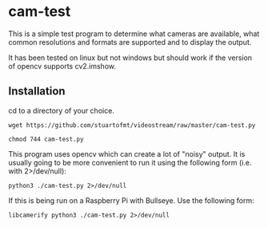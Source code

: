 # cam-test

This is a simple test program to determine what cameras are available, what common resolutions and formats are supported and to display the output.

It has been tested on linux but not windows but should work if the version of opencv supports cv2.imshow.

## Installation


cd to a directory of your choice.

```
wget https://github.com/stuartofmt/videostream/raw/master/cam-test.py

chmod 744 cam-test.py
```

This program uses opencv which can create a lot of "noisy" output.  It is usually going to be more convenient to run it using the following form (i.e. with 2>/dev/null):

```
python3 ./cam-test.py 2>/dev/null
```

If this is being run on a Raspberry Pi with Bullseye.  Use the following form:

```
libcamerify python3 ./cam-test.py 2>/dev/null
```

